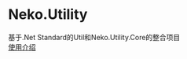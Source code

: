 # Neko.Utility
基于.Net Standard的Util和Neko.Utility.Core的整合项目  
[使用介绍](https://github.com/SKYC829/Neko.Utility/wiki/InvokeCode#Top)
